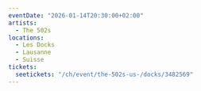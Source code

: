 ```yaml
---
eventDate: "2026-01-14T20:30:00+02:00"
artists:
  - The 502s
locations:
  - Les Docks
  - Lausanne
  - Suisse
tickets:
  seetickets: "/ch/event/the-502s-us-/docks/3482569"
---
```


